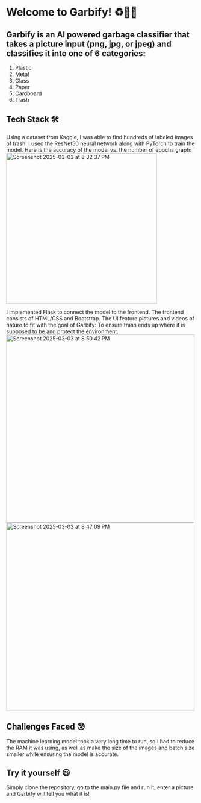 # Welcome to Garbify! ♻️📸🌱
## Garbify is an AI powered garbage classifier that takes a picture input (png, jpg, or jpeg) and classifies it into one of 6 categories: 
1. Plastic
2. Metal
3. Glass
4. Paper
5. Cardboard
6. Trash

## Tech Stack 🛠️
Using a dataset from Kaggle, I was able to find hundreds of labeled images of trash. I used the ResNet50 neural network along with PyTorch to train the model. Here is the accuracy of the model vs. the number of epochs graph:
<img width="400" alt="Screenshot 2025-03-03 at 8 32 37 PM" src="https://github.com/user-attachments/assets/da74c85e-86bf-4b91-b111-c42d14e5cc7a" />

I implemented Flask to connect the model to the frontend.
The frontend consists of HTML/CSS and Bootstrap. The UI feature pictures and videos of nature to fit with the goal of Garbify: To ensure trash ends up where it is supposed to be and protect the environment.
<img width="500" alt="Screenshot 2025-03-03 at 8 50 42 PM" src="https://github.com/user-attachments/assets/4067930a-22f4-4f9e-b30e-e0f9fc01d390" />
<img width="500" alt="Screenshot 2025-03-03 at 8 47 09 PM" src="https://github.com/user-attachments/assets/6862fe97-f411-41bb-9a4d-796cc316ae32" />

## Challenges Faced 😰
The machine learning model took a very long time to run, so I had to reduce the RAM it was using, as well as make the size of the images and batch size smaller while ensuring the model is accurate. 

## Try it yourself 😃
Simply clone the repository, go to the main.py file and run it, enter a picture and Garbify will tell you what it is!







